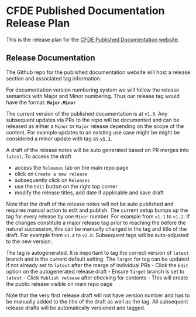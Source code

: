 # CFDE Published Documentation Release Plan

This is the release plan for the [CFDE Published Documentation website](https://cfde-published-documentation.readthedocs-hosted.com/en/latest/).

## Release Documentation

The Github repo for the published documentation website will host a release section and associated tag information.

For documentation version numbering system we will follow the release semantics with Major and Minor numbering. Thus our release tag would have the format: **`Major.Minor`**

The current version of the published documentation is at `v1.0`. Any subsequent updates via PRs to the repo will be documented and can be released as either a `Minor` or `Major` release depending on the scope of the content. For example updates to an existing use case might be might be considered a minor update with tag as **`v1.1`**.

A draft of the release notes will be auto generated based on PR merges into `latest`.
To access the draft
- access the `Releases` tab on the main repo page
- click on `Create a new release`
- subsequently click on `Releases`
- use the `Edit` button on the right top corner
- modify the release titles, add date if applicable and save draft

Note that the draft of the release notes will not be auto published and requires manual action to edit and publish. The current setup bumps up the tag for every release by one `Minor` number. For example from `v1.1` to `v1.2`. If the changes constitute a major release tag prior to reaching the before the natural succession, this can be manually changed in the tag and title of the draft. For example from `v1.4` to `v2.0`. Subsequent tags will be auto-adjusted to the new version.

The tag is autogenerated. It is important to tag the correct version of `latest` branch and is the current default setting. The
`Target` for tag can be updated if not already set to `latest` after the merge of individual PRs
    - Click the `Edit` option on the autogenerated release draft
    - Ensure `Target` branch is set to `latest`
    - Click `Publish release` after checking for contents
    - This will create the public release visible on main repo page

Note that the very first release draft will not have version number and has to be manually added to the title of the draft as well as the tag. All subsequent release drafts will be automatically versioned and tagged.
